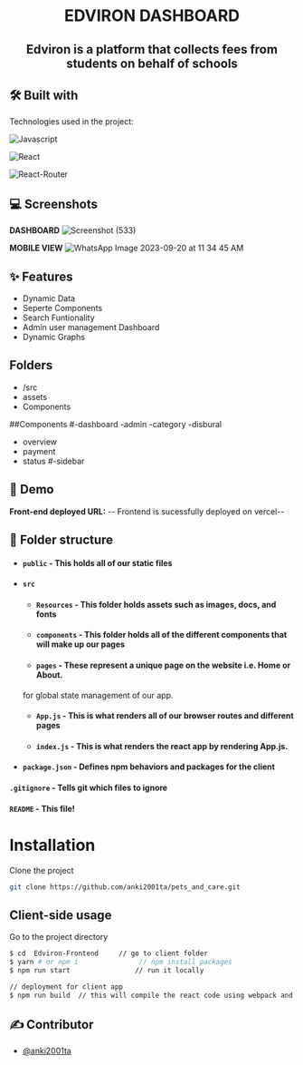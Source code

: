 <h1 align="center" id="title" >
 EDVIRON DASHBOARD
</h1>

<h2 align="center" >Edviron is a platform that collects fees from students on behalf of schools</h1>

## 🛠 Built with 

Technologies used in the project:

![Javascript](https://img.shields.io/badge/JavaScript-323330?style=for-the-badge&amp;logo=javascript&amp;logoColor=F7DF1E)

![React](https://img.shields.io/badge/React-20232A?style=for-the-badge&amp;logo=react&amp;logoColor=61DAFB)

![React-Router](https://img.shields.io/badge/React_Router-CA4245?style=for-the-badge&amp;logo=react-router&amp;logoColor=white)

## 💻 Screenshots

**DASHBOARD**
![Screenshot (533)](https://github.com/anki2001ta/Edviron-Frontend/assets/107462155/7bc507df-e9f9-49a1-8531-7b2730bfd709)

**MOBILE VIEW**
![WhatsApp Image 2023-09-20 at 11 34 45 AM](https://github.com/anki2001ta/Edviron-Frontend/assets/107462155/7bcdd0f2-323f-48b1-8866-7418b12f464a)

## ✨ Features 
- Dynamic Data
- Seperte Components
- Search Funtionality
- Admin user management Dashboard
- Dynamic Graphs

## Folders
- /src
- assets
- Components
  
##Components
#-dashboard
 -admin
 -category
 -disbural
 - overview
 - payment
 - status
#-sidebar

## 🚀 Demo
**Front-end deployed URL:**
-- Frontend is sucessfully deployed on vercel--



##  📁 Folder structure
- #### `public` - This holds all of our static files
- #### `src`
    - #### `Resources` - This folder holds assets such as images, docs, and fonts
    - #### `components` - This folder holds all of the different components that will make up our pages
    - #### `pages` - These represent a unique page on the website i.e. Home or About. 
  for global state management of our app.
    - #### `App.js` - This is what renders all of our browser routes and different pages
    - #### `index.js` - This is what renders the react app by rendering App.js.
- #### `package.json` - Defines npm behaviors and packages for the client

#### `.gitignore` - Tells git which files to ignore
#### `README` - This file!

# Installation

Clone the project
```bash
git clone https://github.com/anki2001ta/pets_and_care.git
```
## Client-side usage

Go to the project directory

```bash
$ cd  Edviron-Frontend     // go to client folder
$ yarn # or npm i               // npm install packages
$ npm run start                // run it locally

// deployment for client app
$ npm run build  // this will compile the react code using webpack and generate a folder called docs in the root level
````  

## ✍ Contributor
- [@anki2001ta](https://github.com/anki2001ta)






